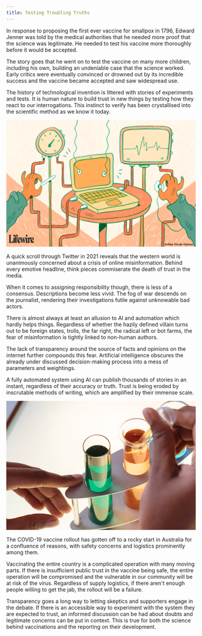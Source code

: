 ```yaml
---
title: Testing Troubling Truths
---
```


In response to proposing the first ever vaccine for smallpox in 1796, Edward Jenner was told by the medical authorities that he needed more proof that the science was legitimate. He needed to test his vaccine more thoroughly before it would be accepted. 

The story goes that he went on to test the vaccine on many more children, including his own, building an undeniable case that the science worked. Early critics were eventually convinced or drowned out by its incredible success and the vaccine became accepted and saw widespread use.

The history of technological invention is littered with stories of experiments and tests. It is human nature to build trust in new things by testing how they react to our interrogations. This instinct to verify has been crystallised into the scientific method as we know it today.

![](/images/testing-programs.png)

A quick scroll through Twitter in 2021 reveals that the western world is unanimously concerned about a crisis of online misinformation. Behind every emotive headline, think pieces commiserate the death of trust in the media.

When it comes to assigning responsibility though, there is less of a consensus. Descriptions become less vivid. The fog of war descends on the journalist, rendering their investigations futile against unknowable bad actors.

There is almost always at least an allusion to AI and automation which hardly helps things. Regardless of whether the hazily defined villain turns out to be foreign states, trolls, the far right, the radical left or bot farms, the fear of misinformation is tightly linked to non-human authors.

The lack of transparency around the source of facts and opinions on the internet further compounds this fear. Artificial intelligence obscures the already under discussed decision-making process into a mess of parameters and weightings. 

A fully automated system using AI can publish thousands of stories in an instant, regardless of their accuracy or truth. Trust is being eroded by inscrutable methods of writing, which are amplified by their immense scale.

![](/images/vaccine.png)

The COVID-19 vaccine rollout  has gotten off to a rocky start in Australia for a confluence of reasons, with safety concerns and logistics prominently among them.

Vaccinating the entire country is a complicated operation with many moving parts. If there is insufficient public trust in the vaccine being safe, the entire operation will be compromised and the vulnerable in our community will be at risk of the virus. Regardless of supply logistics, if there aren't enough people willing to get the jab, the rollout will be a failure. 

Transparency goes a long way to letting skeptics and supporters engage in the debate. If there is an accessible way to experiment with the system they are expected to trust, an informed discussion can be had about doubts and legitimate concerns can be put in context. This is true for both the science behind vaccinations and the reporting on their development.
